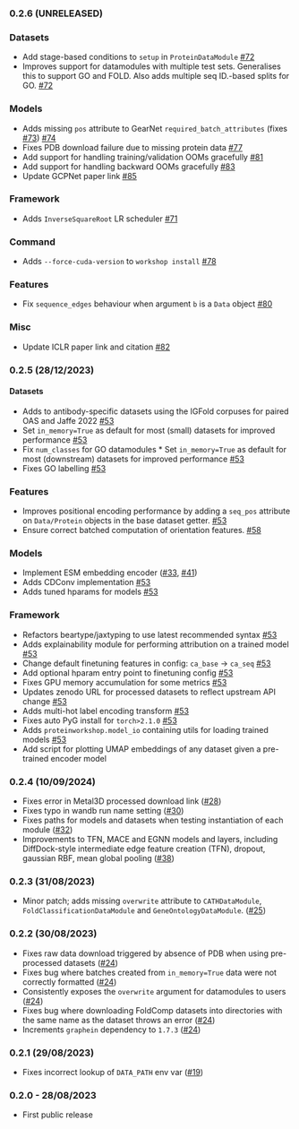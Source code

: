 ### 0.2.6 (UNRELEASED)

### Datasets
* Add stage-based conditions to `setup` in `ProteinDataModule` [#72](https://github.com/a-r-j/ProteinWorkshop/pull/72)
* Improves support for datamodules with multiple test sets. Generalises this to support GO and FOLD. Also adds multiple seq ID.-based splits for GO. [#72](https://github.com/a-r-j/ProteinWorkshop/pull/72)

### Models

* Adds missing `pos` attribute to GearNet `required_batch_attributes` (fixes [#73](https://github.com/a-r-j/ProteinWorkshop/issues/73)) [#74](https://github.com/a-r-j/ProteinWorkshop/pull/74)
* Fixes PDB download failure due to missing protein data [#77](https://github.com/a-r-j/ProteinWorkshop/pull/77)
* Add support for handling training/validation OOMs gracefully [#81](https://github.com/a-r-j/ProteinWorkshop/pull/81)
* Add support for handling backward OOMs gracefully [#83](https://github.com/a-r-j/ProteinWorkshop/pull/83)
* Update GCPNet paper link [#85](https://github.com/a-r-j/ProteinWorkshop/pull/83)

### Framework

* Adds `InverseSquareRoot` LR scheduler [#71](https://github.com/a-r-j/ProteinWorkshop/pull/71)

### Command
* Adds `--force-cuda-version` to `workshop install` [#78](https://github.com/a-r-j/ProteinWorkshop/pull/78)

### Features
* Fix `sequence_edges` behaviour when argument `b` is a `Data` object [#80](https://github.com/a-r-j/ProteinWorkshop/pull/80)

### Misc
* Update ICLR paper link and citation [#82](https://github.com/a-r-j/ProteinWorkshop/pull/82)

### 0.2.5 (28/12/2023)

#### Datasets

* Adds to antibody-specific datasets using the IGFold corpuses for paired OAS and Jaffe 2022 [#53](https://github.com/a-r-j/ProteinWorkshop/pull/53/)
* Set `in_memory=True` as default for most (small) datasets for improved performance [#53](https://github.com/a-r-j/ProteinWorkshop/pull/53/)
* Fix `num_classes` for GO datamodules * Set `in_memory=True` as default for most (downstream) datasets for improved performance [#53](https://github.com/a-r-j/ProteinWorkshop/pull/53/)
* Fixes GO labelling [#53](https://github.com/a-r-j/ProteinWorkshop/pull/53/)

### Features

* Improves positional encoding performance by adding a `seq_pos` attribute on `Data/Protein` objects in the base dataset getter. [#53](https://github.com/a-r-j/ProteinWorkshop/pull/53/)
* Ensure correct batched computation of orientation features. [#58](https://github.com/a-r-j/ProteinWorkshop/pull/58/)

### Models

* Implement ESM embedding encoder ([#33](https://github.com/a-r-j/ProteinWorkshop/pull/33), [#41](https://github.com/a-r-j/ProteinWorkshop/pull/33))
* Adds CDConv implementation [#53](https://github.com/a-r-j/ProteinWorkshop/pull/53/)
* Adds tuned hparams for models [#53](https://github.com/a-r-j/ProteinWorkshop/pull/53/)

### Framework

* Refactors beartype/jaxtyping to use latest recommended syntax [#53](https://github.com/a-r-j/ProteinWorkshop/pull/53/)
* Adds explainability module for performing attribution on a trained model [#53](https://github.com/a-r-j/ProteinWorkshop/pull/53/)
* Change default finetuning features in config: `ca_base` -> `ca_seq` [#53](https://github.com/a-r-j/ProteinWorkshop/pull/53/)
* Add optional hparam entry point to finetuning config [#53](https://github.com/a-r-j/ProteinWorkshop/pull/53/)
* Fixes GPU memory accumulation for some metrics [#53](https://github.com/a-r-j/ProteinWorkshop/pull/53/)
* Updates zenodo URL for processed datasets to reflect upstream API change [#53](https://github.com/a-r-j/ProteinWorkshop/pull/53/)
* Adds multi-hot label encoding transform [#53](https://github.com/a-r-j/ProteinWorkshop/pull/53/)
* Fixes auto PyG install for `torch>2.1.0` [#53](https://github.com/a-r-j/ProteinWorkshop/pull/53/)
* Adds `proteinworkshop.model_io` containing utils for loading trained models [#53](https://github.com/a-r-j/ProteinWorkshop/pull/53/)
* Add script for plotting UMAP embeddings of any dataset given a pre-trained encoder model

### 0.2.4 (10/09/2024)

* Fixes error in Metal3D processed download link ([#28](https://github.com/a-r-j/ProteinWorkshop/pull/28))
* Fixes typo in wandb run name setting ([#30](https://github.com/a-r-j/ProteinWorkshop/pull/30))
* Fixes paths for models and datasets when testing instantiation of each module ([#32](https://github.com/a-r-j/ProteinWorkshop/pull/32))
* Improvements to TFN, MACE and EGNN models and layers, including DiffDock-style intermediate edge feature creation (TFN), dropout, gaussian RBF, mean global pooling ([#38](https://github.com/a-r-j/ProteinWorkshop/pull/38))

### 0.2.3 (31/08/2023)

* Minor patch; adds missing `overwrite` attribute to `CATHDataModule`, `FoldClassificationDataModule` and `GeneOntologyDataModule`. ([#25](https://github.com/a-r-j/ProteinWorkshop/pull/25))


### 0.2.2 (30/08/2023)

* Fixes raw data download triggered by absence of PDB when using pre-processed datasets ([#24](https://github.com/a-r-j/ProteinWorkshop/pull/24))
* Fixes bug where batches created from `in_memory=True` data were not correctly formatted ([#24](https://github.com/a-r-j/ProteinWorkshop/pull/24))
* Consistently exposes the `overwrite` argument for datamodules to users ([#24](https://github.com/a-r-j/ProteinWorkshop/pull/24))
* Fixes bug where downloading FoldComp datasets into directories with the same name as the dataset throws an error ([#24](https://github.com/a-r-j/ProteinWorkshop/pull/24))
* Increments `graphein` dependency to `1.7.3` ([#24](https://github.com/a-r-j/ProteinWorkshop/pull/24))

### 0.2.1 (29/08/2023)

* Fixes incorrect lookup of `DATA_PATH` env var ([#19](https://github.com/a-r-j/ProteinWorkshop/pull/19))

### 0.2.0 - 28/08/2023

* First public release
